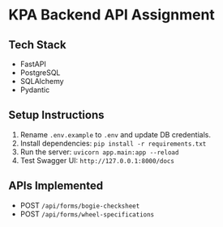 # KPA Backend API Assignment

## Tech Stack
- FastAPI
- PostgreSQL
- SQLAlchemy
- Pydantic

## Setup Instructions
1. Rename `.env.example` to `.env` and update DB credentials.
2. Install dependencies: `pip install -r requirements.txt`
3. Run the server: `uvicorn app.main:app --reload`
4. Test Swagger UI: `http://127.0.0.1:8000/docs`

## APIs Implemented
- POST `/api/forms/bogie-checksheet`
- POST `/api/forms/wheel-specifications`
